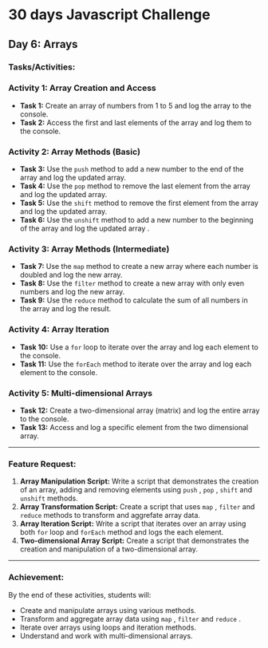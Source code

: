 # 30 days Javascript Challenge

## Day 6: Arrays

### Tasks/Activities:

### Activity 1: Array Creation and Access

- **Task 1:** Create an array of numbers from 1 to 5 and log the array to the console.
- **Task 2:** Access the first and last elements of the array and log them to the console.

### Activity 2: Array Methods (Basic)

- **Task 3:** Use the `push` method to add a new number to the end of the array and log the updated array.
- **Task 4:** Use the `pop` method to remove the last element from the array and log the updated array.
- **Task 5:** Use the `shift` method to remove the first element from the array and log the updated array.
- **Task 6:** Use the `unshift` method to add a new number to the beginning of the array and log the updated array .

### Activity 3: Array Methods (Intermediate)

- **Task 7:** Use the `map` method to create a new array where each number is doubled and log the new array.
- **Task 8:** Use the `filter` method to create a new array with only even numbers and log the new array.
- **Task 9:** Use the `reduce` method to calculate the sum of all numbers in the array and log the result.

### Activity 4: Array Iteration

- **Task 10:** Use a `for` loop to iterate over the array and log each element to the console.
- **Task 11:** Use the `forEach` method to iterate over the array and log each element to the console.

### Activity 5: Multi-dimensional Arrays

- **Task 12:** Create a two-dimensional array (matrix) and log the entire array to the console.
- **Task 13:** Access and log a specific element from the two dimensional array.

---

### Feature Request:

1. **Array Manipulation Script:** Write a script that demonstrates the creation of an array, adding and removing elements using `push` , `pop` , `shift` and `unshift` methods.
2. **Array Transformation Script:** Create a script that uses `map` , `filter` and `reduce` methods to transform and aggrefate array data.
3. **Array Iteration Script:** Write a script that iterates over an array using both `for` loop and `forEach` method and logs the each element.
4. **Two-dimensional Array Script:** Create a script that demonstrates the creation and manipulation of a two-dimensional array.

---

### Achievement:

By the end of these activities, students will:

- Create and manipulate arrays using various methods.
- Transform and aggregate array data using `map` , `filter` and `reduce` .
- Iterate over arrays using loops and iteration methods.
- Understand and work with multi-dimensional arrays.